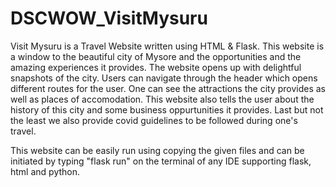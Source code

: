 # DSCWOW_VisitMysuru

Visit Mysuru is a Travel Website written using HTML & Flask. This website is a window to the beautiful city of Mysore and the opportunities and the amazing experiences it provides. The website opens up with delightful snapshots of the city. Users can navigate through the header which opens different routes for the user. One can see the attractions the city provides as well as places of accomodation. This website also tells the user about the history of this city and some business oppurtunities it provides. Last but not the least we also provide covid guidelines to be followed during one's travel.

This website can be easily run using copying the given files and can be initiated by typing "flask run" on the terminal of any IDE supporting flask, html and python.
